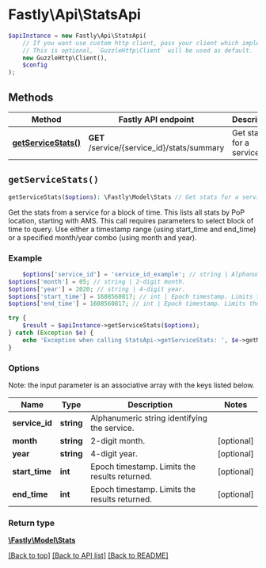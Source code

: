 # Fastly\Api\StatsApi


```php
$apiInstance = new Fastly\Api\StatsApi(
    // If you want use custom http client, pass your client which implements `GuzzleHttp\ClientInterface`.
    // This is optional, `GuzzleHttp\Client` will be used as default.
    new GuzzleHttp\Client(),
    $config
);
```

## Methods

Method | Fastly API endpoint | Description
------------- | ------------- | -------------
[**getServiceStats()**](StatsApi.md#getServiceStats) | **GET** /service/{service_id}/stats/summary | Get stats for a service


## `getServiceStats()`

```php
getServiceStats($options): \Fastly\Model\Stats // Get stats for a service
```

Get the stats from a service for a block of time. This lists all stats by PoP location, starting with AMS. This call requires parameters to select block of time to query. Use either a timestamp range (using start_time and end_time) or a specified month/year combo (using month and year).

### Example
```php
    $options['service_id'] = 'service_id_example'; // string | Alphanumeric string identifying the service.
$options['month'] = 05; // string | 2-digit month.
$options['year'] = 2020; // string | 4-digit year.
$options['start_time'] = 1608560817; // int | Epoch timestamp. Limits the results returned.
$options['end_time'] = 1608560817; // int | Epoch timestamp. Limits the results returned.

try {
    $result = $apiInstance->getServiceStats($options);
} catch (Exception $e) {
    echo 'Exception when calling StatsApi->getServiceStats: ', $e->getMessage(), PHP_EOL;
}
```

### Options

Note: the input parameter is an associative array with the keys listed below.

Name | Type | Description  | Notes
------------- | ------------- | ------------- | -------------
**service_id** | **string** | Alphanumeric string identifying the service. |
**month** | **string** | 2-digit month. | [optional]
**year** | **string** | 4-digit year. | [optional]
**start_time** | **int** | Epoch timestamp. Limits the results returned. | [optional]
**end_time** | **int** | Epoch timestamp. Limits the results returned. | [optional]

### Return type

[**\Fastly\Model\Stats**](../Model/Stats.md)

[[Back to top]](#) [[Back to API list]](../../README.md#endpoints)
[[Back to README]](../../README.md)
